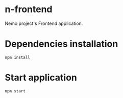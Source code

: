 # n-frontend

Nemo project's Frontend application.

# Dependencies installation

```
npm install
```

# Start application
```
npm start
```
